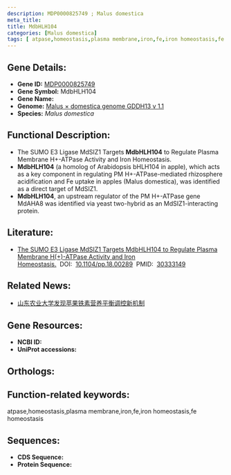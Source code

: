 ```yaml
---
description: MDP0000825749 ; Malus domestica
meta_title:
title: MdbHLH104
categories: [Malus domestica]
tags: [ atpase,homeostasis,plasma membrane,iron,fe,iron homeostasis,fe homeostasis ]
---
```


## Gene Details:
- **Gene ID:**	[MDP0000825749]()
- **Gene Symbol:** MdbHLH104
- **Gene Name:** 
- **Genome:** [Malus × domestica genome GDDH13 v 1.1]()
- **Species:** *Malus domestica*

## Functional Description:
   - The SUMO E3 Ligase MdSIZ1 Targets **MdbHLH104** to Regulate Plasma Membrane H+-ATPase Activity and Iron Homeostasis.
   - **MdbHLH104** (a homolog of Arabidopsis bHLH104 in apple), which acts as a key component in regulating PM H+-ATPase-mediated rhizosphere acidification and Fe uptake in apples (Malus domestica), was identified as a direct target of MdSIZ1.
   - **MdbHLH104**, an upstream regulator of the PM H+-ATPase gene MdAHA8 was identified via yeast two-hybrid as an MdSIZ1-interacting protein.

## Literature:
   - [The SUMO E3 Ligase MdSIZ1 Targets MdbHLH104 to Regulate Plasma Membrane H(+)-ATPase Activity and Iron Homeostasis.]( https://academic.oup.com/plphys/article/179/1/88/6116481?login=true)&nbsp;&nbsp;DOI:&nbsp;&nbsp;[10.1104/pp.18.00289](https://academic.oup.com/plphys/article/179/1/88/6116481?login=true)&nbsp;&nbsp;PMID:&nbsp;&nbsp;[30333149](https://pubmed.ncbi.nlm.nih.gov/30333149/)

## Related News:
   - [山东农业大学发现苹果铁素营养平衡调控新机制](https://mp.weixin.qq.com/s?__biz=MzIyOTY2NDYyNQ==&mid=2247490333&idx=1&sn=39c0f2b6782a62a76b9f0a3615d76e46&chksm=e8be6903dfc9e0152838019bc8d1476a8b1b101b4da4ac3e0cbfad89b5e37338b19efc24fb63&scene=27#wechat_redirect)

## Gene Resources:
- **NCBI ID:** [](https://www.ncbi.nlm.nih.gov/gene/?term=)
- **UniProt accessions:** [](https://www.uniprot.org/uniprotkb//entry)

## Orthologs:

## Function-related keywords:
atpase,homeostasis,plasma membrane,iron,fe,iron homeostasis,fe homeostasis

## Sequences:
- **CDS Sequence:**
- **Protein Sequence:**
